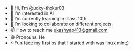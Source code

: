 - 👋 Hi, I’m @udxy-thxkur03
- 👀 I’m interested in AI
- 🌱 I’m currently learning in class 10th
- 💞️ I’m looking to collaborate on different projects
- 📫 How to reach me ukashyap413@gmail.com
- 😄 Pronouns: He
- ⚡ Fun fact: my first os that I started with was linux mint;)

<!---
udxy-thxkur03/udxy-thxkur03 is a ✨ special ✨ repository because its `README.md` (this file) appears on your GitHub profile.
You can click the Preview link to take a look at your changes.
--->
